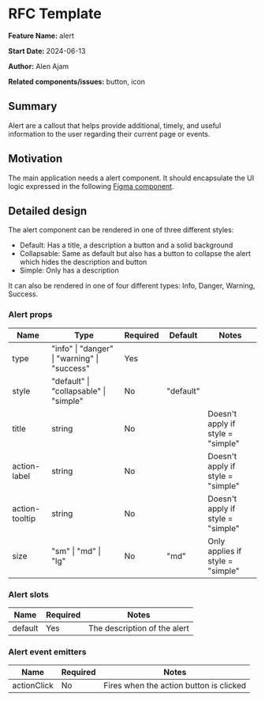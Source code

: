 # RFC Template

**Feature Name:** alert

**Start Date:** 2024-06-13

**Author:** Alen Ajam

**Related components/issues:** button, icon

## Summary

Alert are a callout that helps provide additional, timely, and useful information to the user regarding their current page or events.

## Motivation

The main application needs a alert component. It should encapsulate the UI logic expressed in the following [Figma component](https://www.figma.com/design/tqDILjLuuGCXICMbLrzxB4/Design-System?node-id=457-1438&m=dev).

## Detailed design

The alert component can be rendered in one of three different styles:

- Default: Has a title, a description a button and a solid background
- Collapsable: Same as default but also has a button to collapse the alert which hides the description and button
- Simple: Only has a description

It can also be rendered in one of four different types: Info, Danger, Warning, Success.

### Alert props

| Name           | Type                                         | Required | Default   | Notes                             |
| -------------- | -------------------------------------------- | -------- | --------- | --------------------------------- |
| type           | "info" \| "danger" \| "warning" \| "success" | Yes      |           |                                   |
| style          | "default" \| "collapsable" \| "simple"       | No       | "default" |                                   |
| title          | string                                       | No       |           | Doesn't apply if style = "simple" |
| action-label   | string                                       | No       |           | Doesn't apply if style = "simple" |
| action-tooltip | string                                       | No       |           | Doesn't apply if style = "simple" |
| size           | "sm" \| "md" \| "lg"                         | No       | "md"      | Only applies if style = "simple"  |

### Alert slots

| Name    | Required | Notes                        |
| ------- | -------- | ---------------------------- |
| default | Yes      | The description of the alert |

### Alert event emitters

| Name        | Required | Notes                                   |
| ----------- | -------- | --------------------------------------- |
| actionClick | No       | Fires when the action button is clicked |